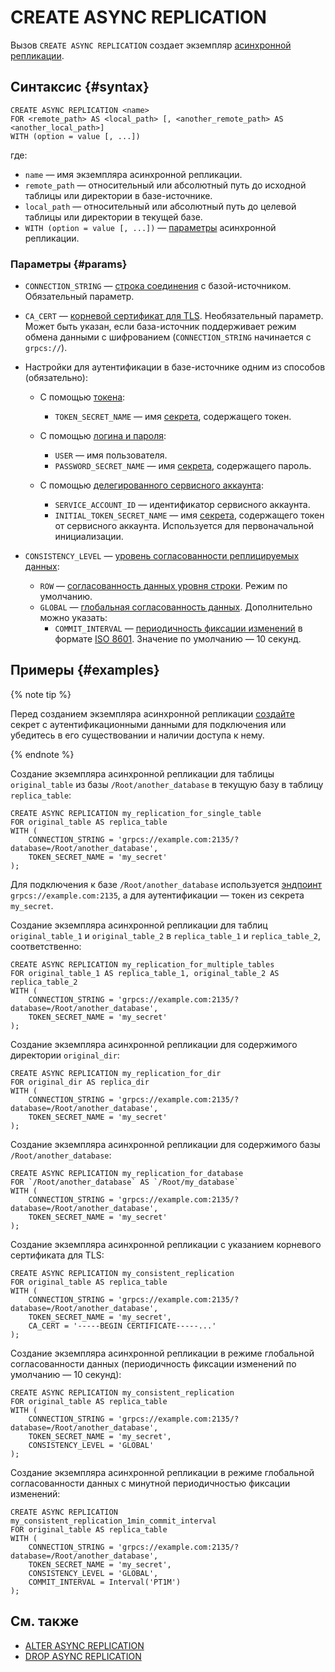 # CREATE ASYNC REPLICATION

Вызов `CREATE ASYNC REPLICATION` создает экземпляр [асинхронной репликации](../../../concepts/async-replication.md).

## Синтаксис {#syntax}

```yql
CREATE ASYNC REPLICATION <name>
FOR <remote_path> AS <local_path> [, <another_remote_path> AS <another_local_path>]
WITH (option = value [, ...])
```

где:

* `name` — имя экземпляра асинхронной репликации.
* `remote_path` — относительный или абсолютный путь до исходной таблицы или директории в базе-источнике.
* `local_path` — относительный или абсолютный путь до целевой таблицы или директории в текущей базе.
* `WITH (option = value [, ...])` — [параметры](#params) асинхронной репликации.

### Параметры {#params}

* `CONNECTION_STRING` — [строка соединения](../../../concepts/connect.md#connection_string) c базой-источником. Обязательный параметр.
* `CA_CERT` — [корневой сертификат для TLS](../../../concepts/connect.md#tls-cert). Необязательный параметр. Может быть указан, если база-источник поддерживает режим обмена данными с шифрованием (`CONNECTION_STRING` начинается с `grpcs://`).
* Настройки для аутентификации в базе-источнике одним из способов (обязательно):

  * С помощью [токена](../../../recipes/ydb-sdk/auth-access-token.md):

    * `TOKEN_SECRET_NAME` — имя [секрета](../../../concepts/datamodel/secrets.md), содержащего токен.

  * С помощью [логина и пароля](../../../recipes/ydb-sdk/auth-static.md):

    * `USER` — имя пользователя.
    * `PASSWORD_SECRET_NAME` — имя [секрета](../../../concepts/datamodel/secrets.md), содержащего пароль.

  * С помощью [делегированного сервисного аккаунта](https://yandex.cloud/ru/docs/iam/concepts/service-control):

    * `SERVICE_ACCOUNT_ID` — идентификатор сервисного аккаунта.
    * `INITIAL_TOKEN_SECRET_NAME` — имя [секрета](../../../concepts/datamodel/secrets.md), содержащего токен от сервисного аккаунта. Используется для первоначальной инициализации.

* `CONSISTENCY_LEVEL` — [уровень согласованности реплицируемых данных](../../../concepts/async-replication.md#consistency-levels):
  * `ROW` — [согласованность данных уровня строки](../../../concepts/async-replication.md#consistency-level-row). Режим по умолчанию.
  * `GLOBAL` — [глобальная согласованность данных](../../../concepts/async-replication.md#consistency-level-global). Дополнительно можно указать:
    * `COMMIT_INTERVAL` — [периодичность фиксации изменений](../../../concepts/async-replication.md#commit-interval) в формате [ISO 8601](https://ru.wikipedia.org/wiki/ISO_8601). Значение по умолчанию — 10 секунд.

## Примеры {#examples}

{% note tip %}

Перед созданием экземпляра асинхронной репликации [создайте](create-object-type-secret.md) секрет с аутентификационными данными для подключения или убедитесь в его существовании и наличии доступа к нему.

{% endnote %}

Создание экземпляра асинхронной репликации для таблицы `original_table` из базы `/Root/another_database` в текущую базу в таблицу `replica_table`:

```yql
CREATE ASYNC REPLICATION my_replication_for_single_table
FOR original_table AS replica_table
WITH (
    CONNECTION_STRING = 'grpcs://example.com:2135/?database=/Root/another_database',
    TOKEN_SECRET_NAME = 'my_secret'
);
```

Для подключения к базе `/Root/another_database` используется [эндпоинт](../../../concepts/connect.md#endpoint) `grpcs://example.com:2135`, а для аутентификации — токен из секрета `my_secret`.

Создание экземпляра асинхронной репликации для таблиц `original_table_1` и `original_table_2` в `replica_table_1` и `replica_table_2`, соответственно:

```yql
CREATE ASYNC REPLICATION my_replication_for_multiple_tables
FOR original_table_1 AS replica_table_1, original_table_2 AS replica_table_2
WITH (
    CONNECTION_STRING = 'grpcs://example.com:2135/?database=/Root/another_database',
    TOKEN_SECRET_NAME = 'my_secret'
);
```

Создание экземпляра асинхронной репликации для содержимого директории `original_dir`:

```yql
CREATE ASYNC REPLICATION my_replication_for_dir
FOR original_dir AS replica_dir
WITH (
    CONNECTION_STRING = 'grpcs://example.com:2135/?database=/Root/another_database',
    TOKEN_SECRET_NAME = 'my_secret'
);
```

Создание экземпляра асинхронной репликации для содержимого базы `/Root/another_database`:

```yql
CREATE ASYNC REPLICATION my_replication_for_database
FOR `/Root/another_database` AS `/Root/my_database`
WITH (
    CONNECTION_STRING = 'grpcs://example.com:2135/?database=/Root/another_database',
    TOKEN_SECRET_NAME = 'my_secret'
);
```

Создание экземпляра асинхронной репликации с указанием корневого сертификата для TLS:

```yql
CREATE ASYNC REPLICATION my_consistent_replication
FOR original_table AS replica_table
WITH (
    CONNECTION_STRING = 'grpcs://example.com:2135/?database=/Root/another_database',
    TOKEN_SECRET_NAME = 'my_secret',
    CA_CERT = '-----BEGIN CERTIFICATE-----...'
);
```

Создание экземпляра асинхронной репликации в режиме глобальной согласованности данных (периодичность фиксации изменений по умолчанию — 10 секунд):

```yql
CREATE ASYNC REPLICATION my_consistent_replication
FOR original_table AS replica_table
WITH (
    CONNECTION_STRING = 'grpcs://example.com:2135/?database=/Root/another_database',
    TOKEN_SECRET_NAME = 'my_secret',
    CONSISTENCY_LEVEL = 'GLOBAL'
);
```

Создание экземпляра асинхронной репликации в режиме глобальной согласованности данных с минутной периодичностью фиксации изменений:

```yql
CREATE ASYNC REPLICATION my_consistent_replication_1min_commit_interval
FOR original_table AS replica_table
WITH (
    CONNECTION_STRING = 'grpcs://example.com:2135/?database=/Root/another_database',
    TOKEN_SECRET_NAME = 'my_secret',
    CONSISTENCY_LEVEL = 'GLOBAL',
    COMMIT_INTERVAL = Interval('PT1M')
);
```

## См. также

* [ALTER ASYNC REPLICATION](alter-async-replication.md)
* [DROP ASYNC REPLICATION](drop-async-replication.md)
